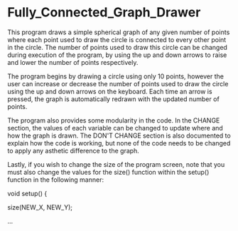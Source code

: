 # Fully_Connected_Graph_Drawer

This program draws a simple spherical graph of any given number of points where each point used to draw the circle is connected to every other point in the circle.  The number of points used to draw this circle can be changed during execution of the program, by using the up and down arrows to raise and lower the number of points respectively.

The program begins by drawing a circle using only 10 points, however the user can increase or decrease the number of points used to draw the circle using the up and down arrows on the keyboard.  Each time an arrow is pressed, the graph is automatically redrawn with the updated number of points.

The program also provides some modularity in the code. In the CHANGE section, the values of each variable can be changed to update where and how the graph is drawn.  The DON'T CHANGE section is also documented to explain how the code is working, but none of the code needs to be changed to apply any asthetic difference to the graph.

Lastly, if you wish to change the size of the program screen, note that you must also change the values for the size() function within the setup() function in the following manner:

void setup() {
  
  size(NEW_X, NEW_Y);
  
  ...
